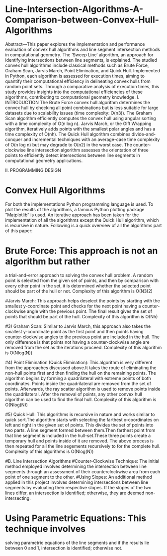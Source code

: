# Line-Intersection-Algorithms-A-Comparison-between-Convex-Hull-Algorithms

Abstract—This paper explores the implementation and performance
evaluation of convex hull algorithms and line segment intersection
methods in computational geometry. The ’Sweep Line’
algorithm, an approach for identifying intersections between
line segments, is explained. The studied convex hull algorithms
include classical methods such as Brute Force, Graham Scan,
Jarvis March, Point Elimination, and Quick Hull. Implemented
in Python, each algorithm is assessed for execution times,
aiming to quantify their computational efficiency in delineating
convex hulls from random point sets. Through a comparative
analysis of execution times, this study provides insights into the
computational efficiencies of these algorithms, contributing to
computational geometry knowledge.
I. INTRODUCTION
The Brute Force convex hull algorithm determines the convex
hull by checking all point combinations but is less suitable
for large datasets due to scalability issues (time complexity:
O(n3)).
The Graham Scan algorithm efficiently computes the convex
hull using angular sorting with a time complexity of
O(n log n).
Jarvis March, or the Gift Wrapping algorithm, iteratively
adds points with the smallest polar angles and has a time
complexity of O(nh).
The Quick Hull algorithm combines divide-and-conquer and
incremental techniques with an average-case time complexity
of O(n log n) but may degrade to O(n2) in the worst case.
The counter-clockwise line intersection algorithm assesses
the orientation of three points to efficiently detect intersections
between line segments in computational geometry applications.

II. PROGRAMMING DESIGN
# Convex Hull Algorithms
For both the implementations Python programming language
is used. To plot the results of the algorithms, a famous
Python plotting package ”Matplotlib” is used. An iterative
approach has been taken for the implementation of all the
algorithms except the Quick Hull algorithm, which is recursive
in nature. Following is a quick overview of all the algorithms
part of this paper:
# Brute Force: This approach is not an algorithm but rather
a trial-and-error approach to solving the convex hull problem.
A random point is selected from the given set of points, and
then by comparison with every other point in the set, it is
determined whether the selected point should be part of the
hull or not. Complexity of this algorithm is O(N3)2)

#Jarvis March: This approach helps deselect the points
by starting with the smallest y-coordinate point and checks
for the next point having a counter-clockwise angle with the
previous point. The final result gives the set of points that
should be part of the hull. Complexity of this algorithm is
O(Nh)

#3) Graham Scan: Similar to Jarvis March, this approach
also takes the smallest y-coordinate point as the first point and
then points having counter-clockwise angles to the previous
point are included in the hull. The only difference is that points
not having a counter-clockwise angle are removed from the
set as the iterations proceed. Complexity of this algorithm is
O(Nlog(N))

#4) Point Elimination (Quick Elimination): This algorithm is
very different from the approaches discussed above.It takes the
route of eliminating the non-hull points first and then finding
the hull on the remaining points. The algorithm begins by
forming a quadrilateral with extreme points of both coordinates.
Points inside the quadrilateral are removed from the
set of points. Afterwards, the ray scatter algorithm is used to
remove points inside the quadrilateral. After the removal of
points, any other convex hull algorithm can be used to find
the final hull. Complexity of this algorithm is O(Nlog(N))

#5) Quick Hull: This algorithms is recursive in nature and
works similar to quick sort.The algorithm starts with selecting
the farthest x-coordinates on left and right in the given set
of points. This divides the set of points into two parts.
A line segment formed between them.Then farthest point
from that line segment is included in the hull-set.These three
points create a temporary hull and points inside of it are
removed. The above process is then repeated for all the line
segements recursively to for the complete hull. Complexity of
this algorithms is O(Nlog(N))

#B. Line Intersection Algorithms
#Counter-Clockwise Technique: The initial method employed
involves determining the intersection between line
segments through an assessment of their counterclockwise area
from each point of one segment to the other.
#Using Slopes: An additional method applied in this
project involves determining intersections between line segments
by evaluating their respective slopes. If the slopes of
the two lines differ, an intersection is identified; otherwise,
they are deemed non-intersecting.
# Using Parametric Equations: This technique involves
solving parametric equations of the line segments and if the
results lie between 0 and 1, intersection is identified; otherwise
not.
